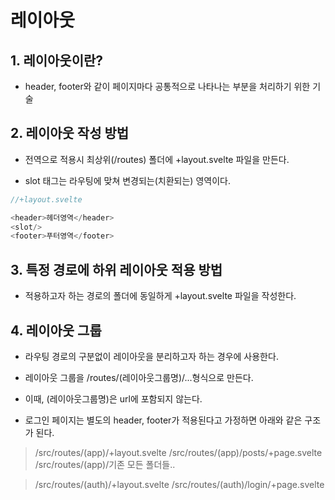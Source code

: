 # 레이아웃

## 1. 레이아웃이란?

* header, footer와 같이 페이지마다 공통적으로 나타나는 부분을 처리하기 위한 기술

## 2. 레이아웃 작성 방법

* 전역으로 적용시 최상위(/routes) 폴더에 +layout.svelte 파일을 만든다.

* slot 태그는 라우팅에 맞쳐 변경되는(치환되는) 영역이다.

```js
//+layout.svelte

<header>헤더영역</header>
<slot/>
<footer>푸터영역</footer>
```

## 3. 특정 경로에 하위 레이아웃 적용 방법

* 적용하고자 하는 경로의 폴더에 동일하게 +layout.svelte 파일을 작성한다.

## 4. 레이아웃 그룹

* 라우팅 경로의 구분없이 레이아웃을 분리하고자 하는 경우에 사용한다.

* 레이아웃 그룹을 /routes/(레이아웃그룹명)/...형식으로 만든다.

* 이때, (레이아웃그룹명)은 url에 포함되지 않는다.

* 로그인 페이지는 별도의 header, footer가 적용된다고 가정하면 아래와 같은 구조가 된다.

> /src/routes/(app)/+layout.svelte
> /src/routes/(app)/posts/+page.svelte
> /src/routes/(app)/기존 모든 폴더들..

> /src/routes/(auth)/+layout.svelte
> /src/routes/(auth)/login/+page.svelte